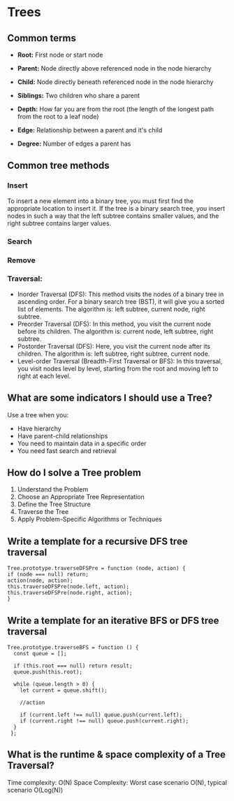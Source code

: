 # Trees 

## Common terms

* **Root:** First node or start node

* **Parent:** Node directly above referenced node in the node hierarchy

* **Child:** Node directly beneath referenced node in the node hierarchy 

* **Siblings:** Two children who share a parent

* **Depth:** How far you are from the root (the length of the longest path from the root to a leaf node)

* **Edge:** Relationship between a parent and it's child

* **Degree:** Number of edges a parent has

## Common tree methods

### Insert
To insert a new element into a binary tree, you must first find the appropriate location to insert it. If the tree is a binary search tree, you insert nodes in such a way that the left subtree contains smaller values, and the right subtree contains larger values.

### Search

### Remove

### Traversal:

*  Inorder Traversal (DFS): This method visits the nodes of a binary tree in ascending order. For a binary search tree (BST), it will give you a sorted list of elements. The algorithm is: left subtree, current node, right subtree.
*  Preorder Traversal (DFS): In this method, you visit the current node before its children. The algorithm is: current node, left subtree, right subtree.
*  Postorder Traversal (DFS): Here, you visit the current node after its children. The algorithm is: left subtree, right subtree, current node.
*  Level-order Traversal (Breadth-First Traversal or BFS): In this traversal, you visit nodes level by level, starting from the root and moving left to right at each level.


## What are some indicators I should use a Tree?

Use a tree when you:
* Have hierarchy 
* Have parent-child relationships
* You need to maintain data in a specific order
* You need fast search and retrieval

## How do I solve a Tree problem

1. Understand the Problem
1. Choose an Appropriate Tree Representation
1. Define the Tree Structure
1. Traverse the Tree
1. Apply Problem-Specific Algorithms or Techniques

## Write a template for a recursive DFS tree traversal
```
Tree.prototype.traverseDFSPre = function (node, action) {
if (node === null) return;
action(node, action);
this.traverseDFSPre(node.left, action);
this.traverseDFSPre(node.right, action);
}
```

## Write a template for an iterative BFS or DFS tree traversal
```
Tree.prototype.traverseBFS = function () {
  const queue = [];
  
  if (this.root === null) return result;
  queue.push(this.root);

  while (queue.length > 0) {
    let current = queue.shift();

    //action 

    if (current.left !== null) queue.push(current.left);
    if (current.right !== null) queue.push(current.right);
  }
 };
```

## What is the runtime & space complexity of a Tree Traversal?
Time complexity: O(N)
Space Complexity: Worst case scenario O(N), typical scenario O(Log(N))
